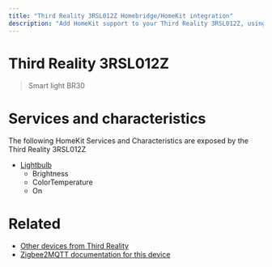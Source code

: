 ```yaml
---
title: "Third Reality 3RSL012Z Homebridge/HomeKit integration"
description: "Add HomeKit support to your Third Reality 3RSL012Z, using Homebridge, Zigbee2MQTT and homebridge-z2m."
---
```

<!---
This file has been GENERATED using src/docgen/docgen.ts
DO NOT EDIT THIS FILE MANUALLY!
-->
# Third Reality 3RSL012Z
> Smart light BR30


# Services and characteristics
The following HomeKit Services and Characteristics are exposed by
the Third Reality 3RSL012Z

* [Lightbulb](../../light.md)
  * Brightness
  * ColorTemperature
  * On


# Related
* [Other devices from Third Reality](../index.md#third_reality)
* [Zigbee2MQTT documentation for this device](https://www.zigbee2mqtt.io/devices/3RSL012Z.html)